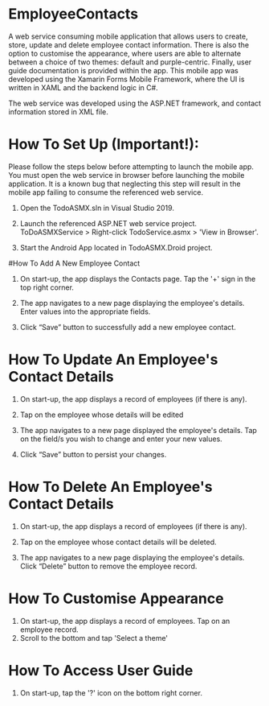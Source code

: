 # EmployeeContacts
A web service consuming mobile application that allows users to create, store, update and delete employee contact information. There is also the option to customise the appearance, where users are able to alternate between a choice of two themes: default and purple-centric. Finally, user guide documentation is provided within the app. 
This mobile app was developed using the Xamarin Forms Mobile Framework, where the UI is written in XAML and the backend logic in C#.  

The web service was developed using the ASP.NET framework, and contact information stored in XML file. 


# How To Set Up (Important!):

Please follow the steps below before attempting to launch the mobile app. You must open the web service in browser before launching the mobile application. It is a known bug that neglecting this step will result in the mobile app failing to consume the referenced web service.   

1. Open the TodoASMX.sln in Visual Studio 2019.

2. Launch the referenced ASP.NET web service project. ToDoASMXService >  Right-click TodoService.asmx > 'View in Browser'.

3. Start the Android App located in TodoASMX.Droid project.

#How To Add A New Employee Contact
1. On start-up, the app displays the Contacts page. Tap the '+' sign in the top right corner. 

2. The app navigates to a new page displaying the employee's details. Enter values into the appropriate fields. 

4. Click “Save” button to successfully add a new employee contact. 

# How To Update An Employee's Contact Details
1. On start-up, the app displays a record of employees (if there is any). 

2. Tap on the employee whose details will be edited

3. The app navigates to a new page displayed the employee's details. Tap on the field/s you wish to change and enter your new values.

4. Click “Save” button to persist your changes.

# How To Delete An Employee's Contact Details
1. On start-up, the app displays a record of employees (if there is any). 

2. Tap on the employee whose contact details will be deleted. 

3. The app navigates to a new page displaying the employee's details. Click “Delete” button to remove the employee record. 

# How To Customise Appearance
1. On start-up, the app displays a record of employees. Tap on an employee record.
2. Scroll to the bottom and tap 'Select a theme'

# How To Access User Guide
1. On start-up, tap the '?' icon on the bottom right corner. 

